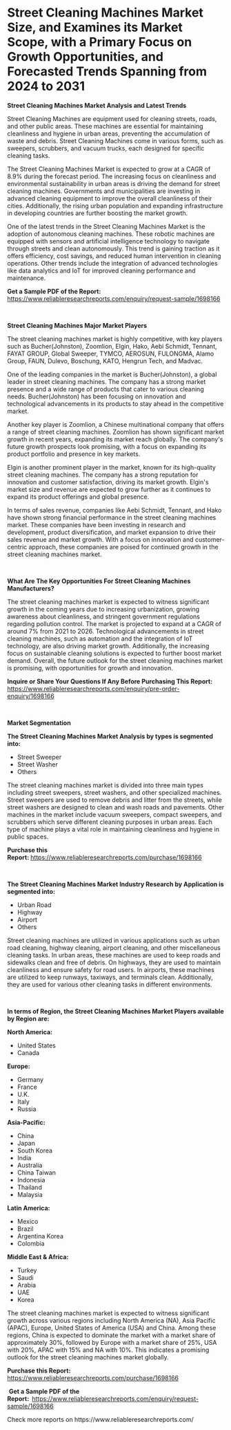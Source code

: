<p><h1>Street Cleaning Machines Market Size, and Examines its Market Scope, with a Primary Focus on Growth Opportunities, and Forecasted Trends Spanning from 2024 to 2031</h1></p><p><strong>Street Cleaning Machines Market Analysis and Latest Trends</strong></p>
<p><p>Street Cleaning Machines are equipment used for cleaning streets, roads, and other public areas. These machines are essential for maintaining cleanliness and hygiene in urban areas, preventing the accumulation of waste and debris. Street Cleaning Machines come in various forms, such as sweepers, scrubbers, and vacuum trucks, each designed for specific cleaning tasks.</p><p>The Street Cleaning Machines Market is expected to grow at a CAGR of 8.9% during the forecast period. The increasing focus on cleanliness and environmental sustainability in urban areas is driving the demand for street cleaning machines. Governments and municipalities are investing in advanced cleaning equipment to improve the overall cleanliness of their cities. Additionally, the rising urban population and expanding infrastructure in developing countries are further boosting the market growth.</p><p>One of the latest trends in the Street Cleaning Machines Market is the adoption of autonomous cleaning machines. These robotic machines are equipped with sensors and artificial intelligence technology to navigate through streets and clean autonomously. This trend is gaining traction as it offers efficiency, cost savings, and reduced human intervention in cleaning operations. Other trends include the integration of advanced technologies like data analytics and IoT for improved cleaning performance and maintenance.</p></p>
<p><strong>Get a Sample PDF of the Report:&nbsp;</strong> <a href="https://www.reliableresearchreports.com/enquiry/request-sample/1698166">https://www.reliableresearchreports.com/enquiry/request-sample/1698166</a></p>
<p>&nbsp;</p>
<p><strong>Street Cleaning Machines Major Market Players</strong></p>
<p><p>The street cleaning machines market is highly competitive, with key players such as Bucher(Johnston), Zoomlion, Elgin, Hako, Aebi Schmidt, Tennant, FAYAT GROUP, Global Sweeper, TYMCO, AEROSUN, FULONGMA, Alamo Group, FAUN, Dulevo, Boschung, KATO, Hengrun Tech, and Madvac.</p><p>One of the leading companies in the market is Bucher(Johnston), a global leader in street cleaning machines. The company has a strong market presence and a wide range of products that cater to various cleaning needs. Bucher(Johnston) has been focusing on innovation and technological advancements in its products to stay ahead in the competitive market.</p><p>Another key player is Zoomlion, a Chinese multinational company that offers a range of street cleaning machines. Zoomlion has shown significant market growth in recent years, expanding its market reach globally. The company's future growth prospects look promising, with a focus on expanding its product portfolio and presence in key markets.</p><p>Elgin is another prominent player in the market, known for its high-quality street cleaning machines. The company has a strong reputation for innovation and customer satisfaction, driving its market growth. Elgin's market size and revenue are expected to grow further as it continues to expand its product offerings and global presence.</p><p>In terms of sales revenue, companies like Aebi Schmidt, Tennant, and Hako have shown strong financial performance in the street cleaning machines market. These companies have been investing in research and development, product diversification, and market expansion to drive their sales revenue and market growth. With a focus on innovation and customer-centric approach, these companies are poised for continued growth in the street cleaning machines market.</p></p>
<p>&nbsp;</p>
<p><strong>What Are The Key Opportunities For Street Cleaning Machines Manufacturers?</strong></p>
<p><p>The street cleaning machines market is expected to witness significant growth in the coming years due to increasing urbanization, growing awareness about cleanliness, and stringent government regulations regarding pollution control. The market is projected to expand at a CAGR of around 7% from 2021 to 2026. Technological advancements in street cleaning machines, such as automation and the integration of IoT technology, are also driving market growth. Additionally, the increasing focus on sustainable cleaning solutions is expected to further boost market demand. Overall, the future outlook for the street cleaning machines market is promising, with opportunities for growth and innovation.</p></p>
<p><strong>Inquire or Share Your Questions If Any Before Purchasing This Report:</strong> <a href="https://www.reliableresearchreports.com/enquiry/pre-order-enquiry/1698166">https://www.reliableresearchreports.com/enquiry/pre-order-enquiry/1698166</a></p>
<p>&nbsp;</p>
<p><strong>Market Segmentation</strong></p>
<p><strong>The Street Cleaning Machines Market Analysis by types is segmented into:</strong></p>
<p><ul><li>Street Sweeper</li><li>Street Washer</li><li>Others</li></ul></p>
<p><p>The street cleaning machines market is divided into three main types including street sweepers, street washers, and other specialized machines. Street sweepers are used to remove debris and litter from the streets, while street washers are designed to clean and wash roads and pavements. Other machines in the market include vacuum sweepers, compact sweepers, and scrubbers which serve different cleaning purposes in urban areas. Each type of machine plays a vital role in maintaining cleanliness and hygiene in public spaces.</p></p>
<p><strong>Purchase this Report:&nbsp;</strong><a href="https://www.reliableresearchreports.com/purchase/1698166">https://www.reliableresearchreports.com/purchase/1698166</a></p>
<p>&nbsp;</p>
<p><strong>The Street Cleaning Machines Market Industry Research by Application is segmented into:</strong></p>
<p><ul><li>Urban Road</li><li>Highway</li><li>Airport</li><li>Others</li></ul></p>
<p><p>Street cleaning machines are utilized in various applications such as urban road cleaning, highway cleaning, airport cleaning, and other miscellaneous cleaning tasks. In urban areas, these machines are used to keep roads and sidewalks clean and free of debris. On highways, they are used to maintain cleanliness and ensure safety for road users. In airports, these machines are utilized to keep runways, taxiways, and terminals clean. Additionally, they are used for various other cleaning tasks in different environments.</p></p>
<p>&nbsp;</p>
<p><strong>In terms of Region, the Street Cleaning Machines Market Players available by Region are:</strong></p>
<p>
    <p> <strong> North America: </strong>
        <ul>
            <li>United States</li>
            <li>Canada</li>
        </ul>
        </p> 
    <p> <strong> Europe: </strong>
        <ul>
            <li>Germany</li>
            <li>France</li>
            <li>U.K.</li>
            <li>Italy</li>
            <li>Russia</li>
        </ul>
        </p> 
    <p> <strong> Asia-Pacific: </strong>
        <ul>
            <li>China</li>
            <li>Japan</li>
            <li>South Korea</li>
            <li>India</li>
            <li>Australia</li>
            <li>China Taiwan</li>
            <li>Indonesia</li>
            <li>Thailand</li>
            <li>Malaysia</li>
        </ul>
        </p> 
    <p> <strong> Latin America: </strong>
        <ul>
            <li>Mexico</li>
            <li>Brazil</li>
            <li>Argentina Korea</li>
            <li>Colombia</li>
        </ul>
        </p> 
    <p> <strong> Middle East & Africa: </strong>
        <ul>
            <li>Turkey</li>
            <li>Saudi</li>
            <li>Arabia</li>
            <li>UAE</li>
            <li>Korea</li>
        </ul>
    </p>
    </p>
<p><p>The street cleaning machines market is expected to witness significant growth across various regions including North America (NA), Asia Pacific (APAC), Europe, United States of America (USA) and China. Among these regions, China is expected to dominate the market with a market share of approximately 30%, followed by Europe with a market share of 25%, USA with 20%, APAC with 15% and NA with 10%. This indicates a promising outlook for the street cleaning machines market globally.</p></p>
<p><strong>Purchase this Report: </strong><a href="https://www.reliableresearchreports.com/purchase/1698166">https://www.reliableresearchreports.com/purchase/1698166</a></p>
<p>&nbsp;<strong>Get a Sample PDF of the Report:&nbsp;&nbsp;</strong><a href="https://www.reliableresearchreports.com/enquiry/request-sample/1698166">https://www.reliableresearchreports.com/enquiry/request-sample/1698166</a></p>
<p><strong></strong></p>
<p>Check more reports on https://www.reliableresearchreports.com/</p>